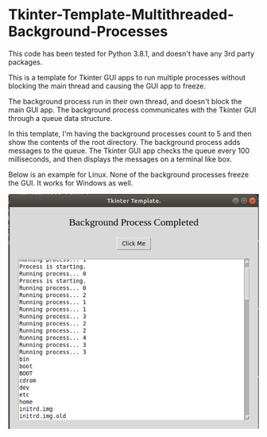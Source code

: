 # Tkinter-Template-Multithreaded-Background-Processes

This code has been tested for Python 3.8.1, and doesn't have any 3rd party packages.

This is a template for Tkinter GUI apps to run multiple processes without blocking the main thread and causing the GUI app to freeze.

The background process run in their own thread, and doesn't block the main GUI app. 
The background process communicates with the Tkinter GUI through a queue data structure.

In this template, I'm having the background processes count to 5 and then show the contents of the root directory. 
The background process adds messages to the queue. 
The Tkinter GUI app checks the queue every 100 milliseconds, and then displays the messages on a terminal like box. 

Below is an example for Linux. None of the background processes freeze the GUI. It works for Windows as well.

![linux_example](linux-example.png)